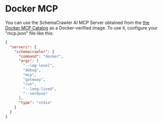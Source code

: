 # Docker MCP

You can use the SchemaCrawler AI MCP Server obtained from the [the Docker MCP Catalog](https://hub.docker.com/mcp/server/schemacrawler-ai/overview) as a Docker-verified image. To use it, configure your "mcp.json" file like this:

```json
{
  "servers": {
    "schemacrawler": {
      "command": "docker",
      "args": [
        "--log-level",
        "debug",
        "mcp",
        "gateway",
        "run",
        "--long-lived",
        "--verbose"
      ],
      "type": "stdio"
    }
  }
}
```
